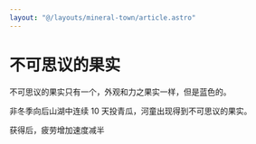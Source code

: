 ```yaml
---
layout: "@/layouts/mineral-town/article.astro"
---
```


# 不可思议的果实

不可思议的果实只有一个，外观和力之果实一样，但是蓝色的。

非冬季向后山湖中连续 10 天投青瓜，河童出现得到不可思议的果实。

获得后，疲劳增加速度减半
